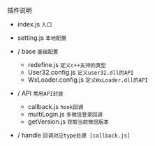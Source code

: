插件说明

- index.js `入口`

- setting.js `本地配置`

* / base `基础配置`

  - redefine.js `定义c++支持的类型`
  - User32.config.js `定义user32.dll的API`
  - WxLoader.config.js `定义WxLoader.dll的API`

* / API `常用API封装`

  - callback.js `hook回调`
  - multiLogin.js `多微信登录回调`
  - getVersion.js `获取当前微信版本`

* / handle `回调对应type处理 [callback.js]`
